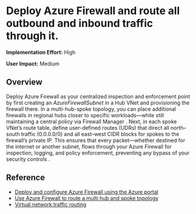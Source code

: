  # Deploy Azure Firewall and route all outbound and inbound traffic through it.

**Implementation Effort:** High

**User Impact:** Medium

## Overview

Deploy Azure Firewall as your centralized inspection and enforcement point by first creating an *AzureFirewallSubnet* in a Hub VNet and provisioning the firewall there. In a multi-hub-spoke topology, you can place additional firewalls in regional hubs closer to specific workloads—while still maintaining a central policy via Firewall Manager . Next, in each spoke VNet’s route table, define user-defined routes (UDRs) that direct all north–south traffic (0.0.0.0/0) and all east–west CIDR blocks for spokes to the firewall’s private IP. This ensures that every packet—whether destined for the internet or another subnet, flows through your Azure Firewall for inspection, logging, and policy enforcement, preventing any bypass of your security controls .

## Reference

* [Deploy and configure Azure Firewall using the Azure portal](https://learn.microsoft.com/en-us/azure/firewall/tutorial-firewall-deploy-portal?utm_source=chatgpt.com)
* [Use Azure Firewall to route a multi hub and spoke topology](https://learn.microsoft.com/en-us/azure/firewall/firewall-multi-hub-spoke)
* [Virtual network traffic routing](https://learn.microsoft.com/en-us/azure/virtual-network-manager/concept-virtual-network-flow-logs?utm_source=chatgpt.com)

